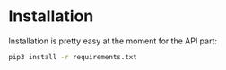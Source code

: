 # Installation

Installation is pretty easy at the moment for the API part:

``` bash
pip3 install -r requirements.txt
```